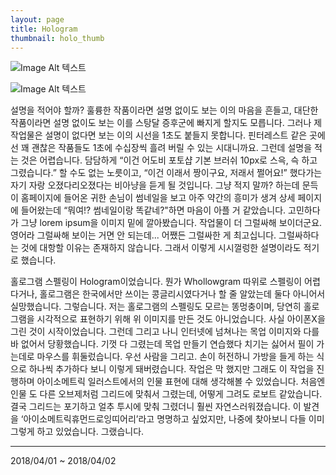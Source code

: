 ```yaml
---
layout: page
title: Hologram
thumbnail: holo_thumb
---
```


![Image Alt 텍스트](http://doubleclip.net/assets/img/posts/holo.jpg)

![Image Alt 텍스트](http://doubleclip.net/assets/img/posts/holo2.jpg)



설명을 적어야 할까? 훌륭한 작품이라면 설명 없이도 보는 이의 마음을 흔들고, 대단한 작품이라면 설명 없이도 보는 이를 스탕달 증후군에 빠지게 할지도 모릅니다. 그러나 제 작업물은 설명이 없다면 보는 이의 시선을 1초도 붙들지 못합니다. 핀터레스트 같은 곳에선 꽤 괜찮은 작품들도 1초에 수십장씩 흘려 버릴 수 있는 시대니까요. 그런데 설명을 적는 것은 어렵습니다. 담담하게 “이건 어도비 포토샵 기본 브러쉬 10px로 스윽, 슥 하고 그렸습니다.” 할 수도 없는 노릇이고, “이건 이래서 짱이구요, 저래서 쩔어요!” 했다가는 자기 자랑 오졌다리오졌다는 비아냥을 듣게 될 것입니다. 그냥 적지 말까? 하는데 문득 이 홈페이지에 들어온 귀한 손님이 썸네일을 보고 아주 약간의 흥미가 생겨 상세 페이지에 들어왔는데 “뭐여!? 썸네일이랑 똑같네?"하면 마음이 아플 거 같았습니다. 고민하다가 그냥	lorem ipsum을 이미지 밑에 깔아봤습니다. 작업물이 더 그럴싸해 보이더군요. 영어라 그럴싸해 보이는 거면 안 되는데... 어쨌든 그럴싸한 게 최고십니다. 그럴싸하다는 것에 대항할 이유는 존재하지 않습니다. 그래서 이렇게 시시껄렁한 설명이라도 적기로 했습니다.  

홀로그램 스펠링이 Hologram이었습니다. 뭔가 Whollowgram 따위로 스펠링이 어렵다거나, 홀로그램은 한국에서만 쓰이는 콩글리시였다거나 할 줄 알았는데 둘다 아니어서 실망했습니다. 그렇습니다. 저는 홀로그램의 스펠링도 모르는 똥멍충이며, 당연히 홀로그램을 시각적으로 표현하기 위해 위 이미지를 만든 것도 아니었습니다. 사실 아이폰X을 그린 것이 시작이었습니다. 그런데 그리고 나니 인터넷에 넘쳐나는 목업 이미지와 다를 바 없어서 당황했습니다. 기껏 다 그렸는데 목업 만들기 연습했다 치기는 싫어서 필이 가는데로 마우스를 휘둘렀습니다. 우선 사람을 그리고. 손이 허전하니 가방을 들게 하는 식으로 하나씩 추가하다 보니 이렇게 돼버렸습니다. 작업은 막 했지만 그래도 이 작업을 진행하며 아이소메트릭 일러스트에서의 인물 표현에 대해 생각해볼 수 있었습니다. 처음엔 인물 도 다른 오브제처럼 그리드에 맞춰서 그렸는데, 어떻게 그려도 로보트 같았습니다. 결국 그리드는 포기하고 얼추 투시에 맞춰 그렸더니 훨씬 자연스러워졌습니다. 이 발견을 ‘아이소메트릭휴먼드로잉띠어리’라고 명명하고 싶었지만, 나중에 찾아보니 다들 이미 그렇게 하고 있었습니다. 그랬습니다.

---
2018/04/01 ~ 2018/04/02

